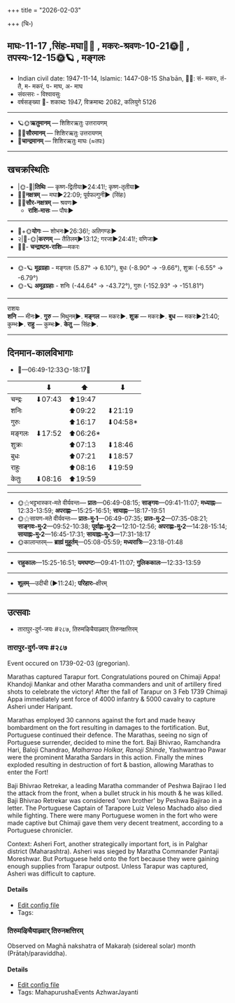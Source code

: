 +++
title = "2026-02-03"

+++
(चि॰)
## माघः-11-17  ,सिंहः-मघा🌛🌌  ,  मकरः-श्रवणः-10-21🌞🌌  ,  तपस्यः-12-15🌞🪐  , मङ्गलः
- Indian civil date: 1947-11-14, Islamic: 1447-08-15 Shaʿbān, 🌌🌞: सं- मकरः, तं- तै, म- मकरं, प- माघ, अ- माघ
- संवत्सरः - विश्वावसुः
- वर्षसङ्ख्या 🌛- शकाब्दः 1947, विक्रमाब्दः 2082, कलियुगे 5126
___________________
- 🪐🌞**ऋतुमानम्** — शिशिरऋतुः उत्तरायणम्
- 🌌🌞**सौरमानम्** — शिशिरऋतुः उत्तरायणम्
- 🌛**चान्द्रमानम्** — शिशिरऋतुः माघः (≈तपः)
___________________


## खचक्रस्थितिः
- |🌞-🌛|**तिथिः** — कृष्ण-द्वितीया►24:41!; कृष्ण-तृतीया►  
- 🌌🌛**नक्षत्रम्** — मघा►22:09; पूर्वफल्गुनी► (सिंहः)  
- 🌌🌞**सौर-नक्षत्रम्** — श्रवणः►  
  - **राशि-मासः** — पौषः► 
___________________
- 🌛+🌞**योगः** — शोभनः►26:36!; अतिगण्डः►  
- २|🌛-🌞|**करणम्** — तैतिलम्►13:12; गरजा►24:41!; वणिजा►  
- 🌌🌛- **चन्द्राष्टम-राशिः**—मकरः  
___________________
- 🌞-🪐 **मूढग्रहाः** - मङ्गलः (5.87° → 6.10°), बुधः (-8.90° → -9.66°), शुक्रः (-6.55° → -6.79°)
- 🌞-🪐 **अमूढग्रहाः** - शनिः (-44.64° → -43.72°), गुरुः (-152.93° → -151.81°)
___________________
राशयः  
**शनि** — मीनः►. **गुरु** — मिथुनम्►. **मङ्गल** — मकरः►. **शुक्र** — मकरः►. **बुध** — मकरः►21:40; कुम्भः►. **राहु** — कुम्भः►. **केतु** — सिंहः►. 
___________________


## दिनमान-कालविभागाः
- 🌅—06:49-12:33🌞-18:17🌇  

|      |⬇     |⬆     |⬇     |
|------|-----|-----|------|
|चन्द्रः|⬇07:43 |⬆19:47 |     |
|शनिः   |     |⬆09:22 |⬇21:19 |
|गुरुः  |     |⬆16:17 |⬇04:58*|
|मङ्गलः |⬇17:52 |⬆06:26*|     |
|शुक्रः |     |⬆07:13 |⬇18:46 |
|बुधः   |     |⬆07:21 |⬇18:57 |
|राहुः  |     |⬆08:16 |⬇19:59 |
|केतुः  |⬇08:16 |⬆19:59 |     |
___________________
- 🌞⚝भट्टभास्कर-मते वीर्यवन्तः— **प्रातः**—06:49-08:15; **साङ्गवः**—09:41-11:07; **मध्याह्नः**—12:33-13:59; **अपराह्णः**—15:25-16:51; **सायाह्नः**—18:17-19:51  
- 🌞⚝सायण-मते वीर्यवन्तः— **प्रातः-मु॰1**—06:49-07:35; **प्रातः-मु॰2**—07:35-08:21; **साङ्गवः-मु॰2**—09:52-10:38; **पूर्वाह्णः-मु॰2**—12:10-12:56; **अपराह्णः-मु॰2**—14:28-15:14; **सायाह्नः-मु॰2**—16:45-17:31; **सायाह्नः-मु॰3**—17:31-18:17  
- 🌞कालान्तरम्— **ब्राह्मं मुहूर्तम्**—05:08-05:59; **मध्यरात्रिः**—23:18-01:48  
___________________
- **राहुकालः**—15:25-16:51; **यमघण्टः**—09:41-11:07; **गुलिककालः**—12:33-13:59  
___________________
- **शूलम्**—उदीची (►11:24); **परिहारः**–क्षीरम्  
___________________

## उत्सवाः
- तारापुर-दुर्ग-जयः #२८७, तिरुमऴिचैयाऴ्वार् तिरुनक्षत्तिरम्
### तारापुर-दुर्ग-जयः #२८७

Event occured on 1739-02-03 (gregorian). 

Marathas captured Tarapur fort. Congratulations poured on Chimaji Appa! Khandoji Mankar and other Maratha commanders and unit of artillery fired shots to celebrate the victory! After the fall of Tarapur on 3 Feb 1739 Chimaji Appa immediately sent force of 4000 infantry & 5000 cavalry to capture Asheri under Haripant.

Marathas employed 30 cannons against the fort and made heavy bombardment on the fort resulting in damages to the fortification. But, Portuguese continued their defence. The Marathas, seeing no sign of Portuguese surrender, decided to mine the fort. Baji Bhivrao, Ramchandra Hari, Baloji Chandrao, *Malharrao Holkar, Ranoji Shinde*, Yashwantrao Pawar were the prominent Maratha Sardars in this action. Finally the mines exploded resulting in destruction of fort & bastion, allowing Marathas to enter the Fort! 

Baji Bhivrao Retrekar, a leading Maratha commander of Peshwa Bajirao I led the attack from the front, when a bullet struck in his mouth & he was killed. Baji Bhivrao Retrekar was considered 'own brother' by Peshwa Bajirao in a letter. The Portuguese Captain of Tarapore Luiz  Veleso Machado also died while fighting. There were many Portuguese women in the fort who were made captive but Chimaji gave them very decent treatment, according to a Portuguese chronicler.

Context: Asheri Fort, another strategically important fort, is in Palghar district (Maharashtra). Asheri was sieged by Maratha Commander Pantaji Moreshwar. But Portuguese held onto the fort because they were gaining enough supplies from Tarapur outpost. Unless Tarapur was captured, Asheri was difficult to capture.

#### Details
- [Edit config file](https://github.com/jyotisham/adyatithi/blob/master/mahApuruSha/xatra-later/gregorian/day/02/03/tArApura-durga-jayaH.toml)
- Tags: 


### तिरुमऴिचैयाऴ्वार् तिरुनक्षत्तिरम्

Observed on Maghā nakshatra of Makaraḥ (sidereal solar) month (Prātaḥ/paraviddha). 



#### Details
- [Edit config file](https://github.com/jyotisham/adyatithi/blob/master/mahApuruSha/ALvAr/sidereal_solar_month/nakshatra/10/10/tirumazhicaiyAzhvAr_tirunakSattiram.toml)
- Tags: MahapurushaEvents AzhwarJayanti


